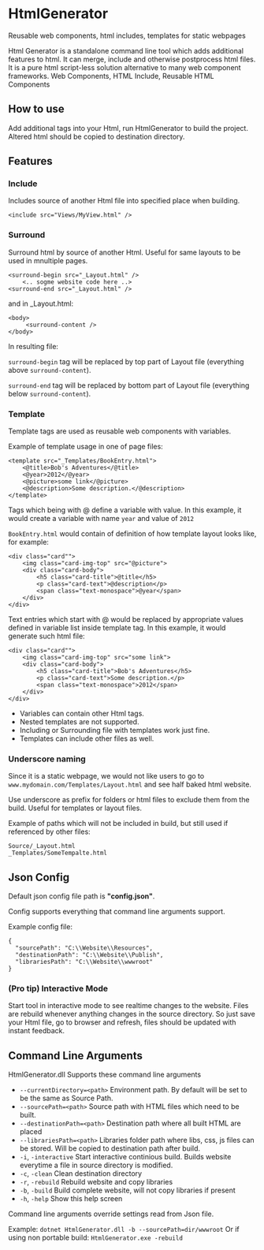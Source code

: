 # HtmlGenerator
Reusable web components, html includes, templates for static webpages

Html Generator is a standalone command line tool which adds additional features to html. It can merge, include and otherwise postprocess html files. It is a pure html script-less solution alternative to many web component frameworks.
Web Components, HTML Include, Reusable HTML Components

## How to use

Add additional tags into your Html, run HtmlGenerator to build the project. Altered html should be copied to destination directory.

## Features

### Include

Includes source of another Html file into specified place when building.
```
<include src="Views/MyView.html" />
```

### Surround

Surround html by source of another Html. Useful for same layouts to be used in mnultiple pages.
```
<surround-begin src="_Layout.html" />
    <.. sogme website code here ..>
<surround-end src="_Layout.html" />
```
and in \_Layout.html:

```
<body>
     <surround-content />
</body>
```
In resulting file:

`surround-begin` tag will be replaced by top part of Layout file (everything above `surround-content`).

`surround-end` tag will be replaced by bottom part of Layout file (everything below `surround-content`).

### Template

Template tags are used as reusable web components with variables.

Example of template usage in one of page files:

```
<template src="_Templates/BookEntry.html">
    <@title>Bob's Adventures</@title>
    <@year>2012</@year>
    <@picture>some link</@picture>
    <@description>Some description.</@description>
</template>
```
Tags which being with @ define a variable with value. In this example, it would create a variable with name `year` and value of `2012`

`BookEntry.html` would contain of definition of how template layout looks like, for example:

```
<div class="card"">
    <img class="card-img-top" src="@picture">
    <div class="card-body">
        <h5 class="card-title">@title</h5>
        <p class="card-text">@description</p>
        <span class="text-monospace">@year</span>
    </div>
</div>
```

Text entries which start with @ would be replaced by appropriate values defined in variable list inside template tag. In this example, it would generate such html file:

```
<div class="card"">
    <img class="card-img-top" src="some link">
    <div class="card-body">
        <h5 class="card-title">Bob's Adventures</h5>
        <p class="card-text">Some description.</p>
        <span class="text-monospace">2012</span>
    </div>
</div>
```

- Variables can contain other Html tags. 
- Nested templates are not supported. 
- Including or Surrounding file with templates work just fine. 
- Templates can include other files as well.

### Underscore naming

Since it is a static webpage, we would not like users to go to `www.mydomain.com/Templates/Layout.html` and see half baked html website.

Use underscore as prefix for folders or html files to exclude them from the build. Useful for templates or layout files.

Example of paths which will not be included in build, but still used if referenced by other files:

```
Source/_Layout.html
_Templates/SomeTempalte.html
```

## Json Config

Default json config file path is **"config.json"**.

Config supports everything that command line arguments support.

Example config file:
```
{
  "sourcePath": "C:\\Website\\Resources",
  "destinationPath": "C:\\Website\\Publish",
  "librariesPath": "C:\\Website\\wwwroot"
}
```

### (Pro tip) Interactive Mode

Start tool in interactive mode to see realtime changes to the website. Files are rebuild whenever anything changes in the source directory. So just save your Html file, go to browser and refresh, files should be updated with instant feedback.

## Command Line Arguments

HtmlGenerator.dll Supports these command line arguments

- `--currentDirectory=<path>` Environment path. By default will be set to be the same as Source Path.
- `--sourcePath=<path>` Source path with HTML files which need to be built.
- `--destinationPath=<path>` Destination path where all built HTML are placed
- `--librariesPath=<path>` Libraries folder path where libs, css, js files can be stored. Will be copied to destination path after build.
-  `-i`, `-interactive` Start interactive continious build. Builds website everytime a file in source directory is modified.
- `-c`, `-clean` Clean destination directory
- `-r`, `-rebuild` Rebuild website and copy libraries
- `-b`, `-build` Build complete website, will not copy libraries if present
- `-h`, `-help` Show this help screen

Command line arguments override settings read from Json file.

Example: `dotnet HtmlGenerator.dll -b --sourcePath=dir/wwwroot`
Or if using non portable build: `HtmlGenerator.exe -rebuild`
